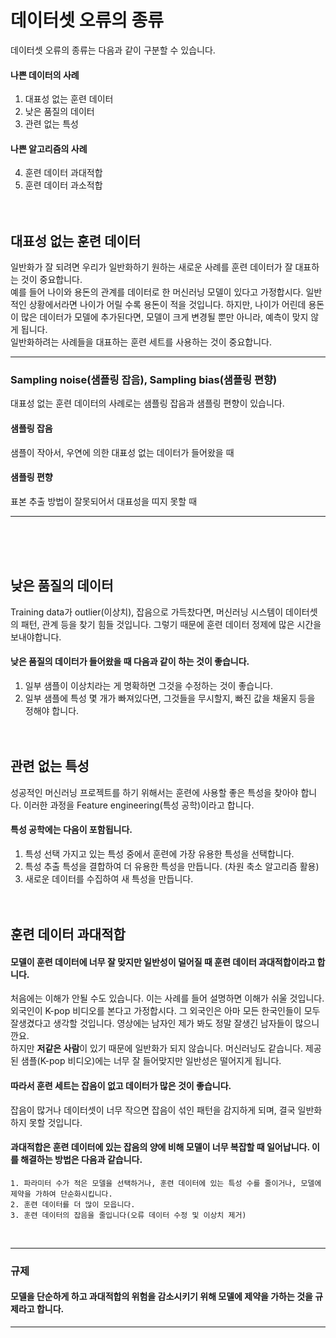 # 데이터셋 오류의 종류

데이터셋 오류의 종류는 다음과 같이 구분할 수 있습니다.

#### 나쁜 데이터의 사례
1. 대표성 없는 훈련 데이터
2. 낮은 품질의 데이터
3. 관련 없는 특성

#### 나쁜 알고리즘의 사례
4. 훈련 데이터 과대적합
5. 훈련 데이터 과소적합
<br/><br/><br/>

## 대표성 없는 훈련 데이터
일반화가 잘 되려면 우리가 일반화하기 원하는 새로운 사례를 훈련 데이터가 잘 대표하는 것이 중요합니다.
<br/>
예를 들어 나이와 용돈의 관계를 데이터로 한 머신러닝 모델이 있다고 가정합시다. 일반적인 상황에서라면 나이가 어릴 수록 용돈이 적을 것입니다. 하지만, 나이가 어린데 용돈이 많은 데이터가 모델에 추가된다면, 모델이 크게 변경될 뿐만 아니라, 예측이 맞지 않게 됩니다.
<br/>
일반화하려는 사례들을 대표하는 훈련 세트를 사용하는 것이 중요합니다.
<hr/>

### Sampling noise(샘플링 잡음), Sampling bias(샘플링 편향)
대표성 없는 훈련 데이터의 사례로는 샘플링 잡음과 샘플링 편향이 있습니다.
#### 샘플링 잡음
샘플이 작아서, 우연에 의한 대표성 없는 데이터가 들어왔을 때
#### 샘플링 편향
표본 추출 방법이 잘못되어서 대표성을 띠지 못할 때
<hr/>
<br/><br/><br/>

## 낮은 품질의 데이터
Training data가 outlier(이상치), 잡음으로 가득찼다면, 머신러닝 시스템이 데이터셋의 패턴, 관계 등을 찾기 힘들 것입니다. 그렇기 때문에 훈련 데이터 정제에 많은 시간을 보내야합니다.
<br/>

#### 낮은 품질의 데이터가 들어왔을 때 다음과 같이 하는 것이 좋습니다.
1. 일부 샘플이 이상치라는 게 명확하면 그것을 수정하는 것이 좋습니다.
2. 일부 샘플에 특성 몇 개가 빠져있다면, 그것들을 무시할지, 빠진 값을 채울지 등을 정해야 합니다. 
<br/><br/><br/>

##  관련 없는 특성
성공적인 머신러닝 프로젝트를 하기 위해서는 훈련에 사용할 좋은 특성을 찾아야 합니다. 이러한 과정을 Feature engineering(특성 공학)이라고 합니다.
#### 특성 공학에는 다음이 포함됩니다.
1. 특성 선택
    가지고 있는 특성 중에서 훈련에 가장 유용한 특성을 선택합니다.
2. 특성 추출
    특성을 결합하여 더 유용한 특성을 만듭니다. (차원 축소 알고리즘 활용)
3. 새로운 데이터를 수집하여 새 특성을 만듭니다.
<br/><br/><br/>

## 훈련 데이터 과대적합
#### 모델이 훈련 데이터에 너무 잘 맞지만 일반성이 덜어질 때 훈련 데이터 과대적합이라고 합니다.
처음에는 이해가 안될 수도 있습니다. 이는 사례를 들어 설명하면 이해가 쉬울 것입니다.<br/>
외국인이 K-pop 비디오를 본다고 가정합시다. 그 외국인은 아마 모든 한국인들이 모두 잘생겼다고 생각할 것입니다. 영상에는 남자인 제가 봐도 정말 잘생긴 남자들이 많으니깐요.<br/>
하지만 **저같은 사람**이 있기 때문에 일반화가 되지 않습니다. 머신러닝도 같습니다. 제공된 샘플(K-pop 비디오)에는 너무 잘 들어맞지만 일반성은 떨어지게 됩니다.
#### 따라서 훈련 세트는 잡음이 없고 데이터가 많은 것이 좋습니다.
잡음이 많거나 데이터셋이 너무 작으면 잡음이 섞인 패턴을 감지하게 되며, 결국 일반화하지 못할 것입니다.
#### 과대적합은 훈련 데이터에 있는 잡음의 양에 비해 모델이 너무 복잡할 때 일어납니다. 이를 해결하는 방법은 다음과 같습니다.
    1. 파라미터 수가 적은 모델을 선택하거나, 훈련 데이터에 있는 특성 수를 줄이거나, 모델에 제약을 가하여 단순화시킵니다.
    2. 훈련 데이터를 더 많이 모읍니다.
    3. 훈련 데이터의 잡음을 줄입니다(오류 데이터 수정 및 이상치 제거)
<br/>
<hr/>

### 규제
#### 모델을 단순하게 하고 과대적합의 위험을 감소시키기 위해 모델에 제약을 가하는 것을 규제라고 합니다.
<hr/>
